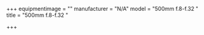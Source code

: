 +++
equipmentimage = ""
manufacturer = "N/A"
model = "500mm f.8-f.32 "
title = "500mm f.8-f.32 "

+++
